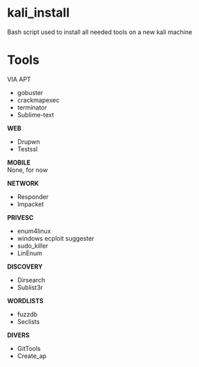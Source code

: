 # kali_install
Bash script used to install all needed tools on a new kali machine

# Tools
VIA APT
* gobuster 
* crackmapexec
* terminator
* Sublime-text

__WEB__
* Drupwn
* Testssl

__MOBILE__  
None, for now

__NETWORK__
* Responder
* Impacket

__PRIVESC__
* enum4linux
* windows ecploit suggester
* sudo_killer
* LinEnum

__DISCOVERY__
* Dirsearch
* Sublist3r

__WORDLISTS__
* fuzzdb
* Seclists

__DIVERS__
* GitTools
* Create_ap
